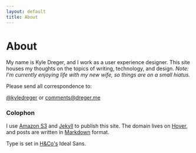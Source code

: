 ```yaml
---
layout: default
title: About
---
```

# About

My name is Kyle Dreger, and I work as a user experience designer. This site houses my thoughts on the topics of writing, technology, and design. _Note: I'm currently enjoying life with my new wife, so things are on a small hiatus._

Please send all correspondence to:

[@kyledreger](http://twitter.com/kyledreger) or <comments@dreger.me>

### Colophon

I use [Amazon S3](http://aws.amazon.com/s3/) and [Jekyll](https://github.com/mojombo/jekyll) to publish this site. The domain lives on [Hover](http://hover.com), and posts are written in [Markdown](http://daringfireball.net/projects/markdown) format.

Type is set in [H&amp;Co's](http://typography.com) Ideal Sans.
